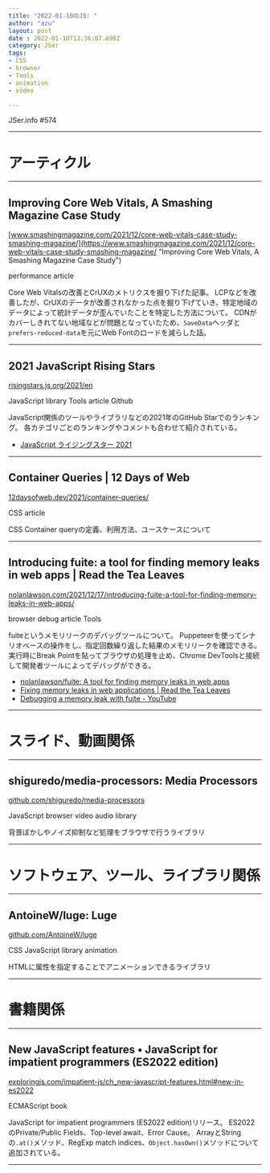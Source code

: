 ```yaml
---
title: "2022-01-10のJS: "
author: "azu"
layout: post
date : 2022-01-10T13:36:07.690Z
category: JSer
tags:
- CSS
- browser
- Tools
- animation
- video

---
```


JSer.info #574

----

<h1 class="site-genre">アーティクル</h1>

----

## Improving Core Web Vitals, A Smashing Magazine Case Study
[www.smashingmagazine.com/2021/12/core-web-vitals-case-study-smashing-magazine/](https://www.smashingmagazine.com/2021/12/core-web-vitals-case-study-smashing-magazine/ "Improving Core Web Vitals, A Smashing Magazine Case Study")
<p class="jser-tags jser-tag-icon"><span class="jser-tag">performance</span> <span class="jser-tag">article</span></p>

Core Web Vitalsの改善とCrUXのメトリクスを掘り下げた記事。
LCPなどを改善したが、CrUXのデータが改善されなかった点を掘り下げていき、特定地域のデータによって統計データが歪んでいたことを特定した方法について。
CDNがカバーしきれてない地域などが問題となっていたため、`SaveData`ヘッダと`prefers-reduced-data`を元にWeb Fontのロードを減らした話。


----

## 2021 JavaScript Rising Stars
[risingstars.js.org/2021/en](https://risingstars.js.org/2021/en "2021 JavaScript Rising Stars")
<p class="jser-tags jser-tag-icon"><span class="jser-tag">JavaScript</span> <span class="jser-tag">library</span> <span class="jser-tag">Tools</span> <span class="jser-tag">article</span> <span class="jser-tag">Github</span></p>

JavaScript関係のツールやライブラリなどの2021年のGitHub Starでのランキング。
各カテゴリごとのランキングやコメントも合わせて紹介されている。

- [JavaScript ライジングスター 2021](https://risingstars.js.org/2021/ja "JavaScript ライジングスター 2021")

----

## Container Queries | 12 Days of Web
[12daysofweb.dev/2021/container-queries/](https://12daysofweb.dev/2021/container-queries/ "Container Queries | 12 Days of Web")
<p class="jser-tags jser-tag-icon"><span class="jser-tag">CSS</span> <span class="jser-tag">article</span></p>

CSS Container queryの定義、利用方法、ユースケースについて


----

## Introducing fuite: a tool for finding memory leaks in web apps | Read the Tea Leaves
[nolanlawson.com/2021/12/17/introducing-fuite-a-tool-for-finding-memory-leaks-in-web-apps/](https://nolanlawson.com/2021/12/17/introducing-fuite-a-tool-for-finding-memory-leaks-in-web-apps/ "Introducing fuite: a tool for finding memory leaks in web apps | Read the Tea Leaves")
<p class="jser-tags jser-tag-icon"><span class="jser-tag">browser</span> <span class="jser-tag">debug</span> <span class="jser-tag">article</span> <span class="jser-tag">Tools</span></p>

fuiteというメモリリークのデバッグツールについて。
Puppeteerを使ってシナリオベースの操作をし、指定回数繰り返した結果のメモリリークを確認できる。
実行時にBreak Pointを貼ってブラウザの処理を止め、Chrome DevToolsと接続して開発者ツールによってデバッグができる。

- [nolanlawson/fuite: A tool for finding memory leaks in web apps](https://github.com/nolanlawson/fuite "nolanlawson/fuite: A tool for finding memory leaks in web apps")
- [Fixing memory leaks in web applications | Read the Tea Leaves](https://nolanlawson.com/2020/02/19/fixing-memory-leaks-in-web-applications/ "Fixing memory leaks in web applications | Read the Tea Leaves")
- [Debugging a memory leak with fuite - YouTube](https://www.youtube.com/watch?v=H0BHL2lo89M "Debugging a memory leak with fuite - YouTube")

----
<h1 class="site-genre">スライド、動画関係</h1>

----

## shiguredo/media-processors: Media Processors
[github.com/shiguredo/media-processors](https://github.com/shiguredo/media-processors "shiguredo/media-processors: Media Processors")
<p class="jser-tags jser-tag-icon"><span class="jser-tag">JavaScript</span> <span class="jser-tag">browser</span> <span class="jser-tag">video</span> <span class="jser-tag">audio</span> <span class="jser-tag">library</span></p>

背景ぼかしやノイズ抑制など処理をブラウザで行うライブラリ


----
<h1 class="site-genre">ソフトウェア、ツール、ライブラリ関係</h1>

----

## AntoineW/luge: Luge
[github.com/AntoineW/luge](https://github.com/AntoineW/luge "AntoineW/luge: Luge")
<p class="jser-tags jser-tag-icon"><span class="jser-tag">CSS</span> <span class="jser-tag">JavaScript</span> <span class="jser-tag">library</span> <span class="jser-tag">animation</span></p>

HTMLに属性を指定することでアニメーションできるライブラリ


----
<h1 class="site-genre">書籍関係</h1>

----

## New JavaScript features • JavaScript for impatient programmers (ES2022 edition)
[exploringjs.com/impatient-js/ch\_new-javascript-features.html#new-in-es2022](https://exploringjs.com/impatient-js/ch_new-javascript-features.html#new-in-es2022 "New JavaScript features • JavaScript for impatient programmers (ES2022 edition)")
<p class="jser-tags jser-tag-icon"><span class="jser-tag">ECMAScript</span> <span class="jser-tag">book</span></p>

JavaScript for impatient programmers (ES2022 edition)リリース。
ES2022のPrivate/Public Fields、Top-level await、Error Cause。
ArrayとStringの`.at()`メソッド、RegExp match indices、`Object.hasOwn()`メソッドについて追加されている。


----
